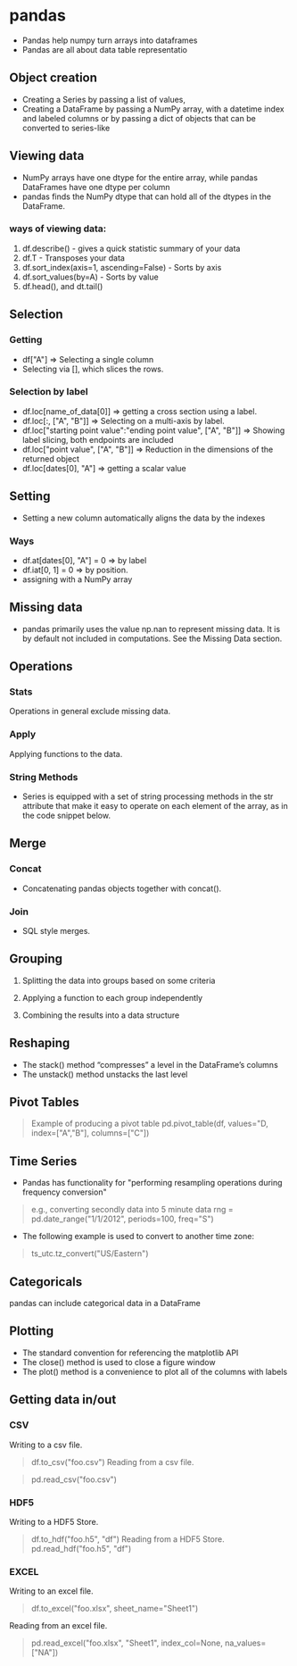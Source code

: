 # pandas

* Pandas help numpy turn arrays into dataframes
* Pandas are all about data table representatio

## Object creation

* Creating a Series by passing a list of values,
* Creating a DataFrame by passing a NumPy array, with a datetime index and labeled columns or by passing a dict of objects that can be converted to series-like

## Viewing data
* NumPy arrays have one dtype for the entire array, while pandas DataFrames have one dtype per column
* pandas finds the NumPy dtype that can hold all of the dtypes in the DataFrame.

### ways of viewing data:

1. df.describe() - gives a quick statistic summary of your data
2. df.T - Transposes your data
3. df.sort_index(axis=1, ascending=False) - Sorts by axis
4. df.sort_values(by=A) - Sorts by value
5. df.head(), and dt.tail()

## Selection
### Getting 
* df["A"] => Selecting a single column
* Selecting via [], which slices the rows.
### Selection by label
* df.loc[name_of_data[0]] => getting a cross section using a label.
* df.loc[:, ["A", "B"]] => Selecting on a multi-axis by label.
* df.loc["starting point value":"ending point value", ["A", "B"]] => Showing label slicing, both endpoints are included
* df.loc["point value", ["A", "B"]] => Reduction in the dimensions of the returned object
* df.loc[dates[0], "A"] => getting a scalar value

## Setting
* Setting a new column automatically aligns the data by the indexes
### Ways 
* df.at[dates[0], "A"] = 0 => by label
* df.iat[0, 1] = 0 => by position.
* assigning with a NumPy array

## Missing data
* pandas primarily uses the value np.nan to represent missing data. It is by default not included in computations. See the Missing Data section.

## Operations
### Stats
Operations in general exclude missing data.
### Apply
Applying functions to the data.
### String Methods
* Series is equipped with a set of string processing methods in the str attribute that make it easy to operate on each element of the array, as in the code snippet below.

## Merge
### Concat
* Concatenating pandas objects together with concat().

### Join
* SQL style merges. 

## Grouping

1. Splitting the data into groups based on some criteria

2. Applying a function to each group independently

3. Combining the results into a data structure

## Reshaping
* The stack() method “compresses” a level in the DataFrame’s columns
* The unstack() method unstacks the last level

## Pivot Tables

> Example of producing a pivot table
>pd.pivot_table(df, values="D, index=["A","B"], columns=["C"])

## Time Series

* Pandas has functionality for "performing resampling operations during frequency conversion"

> e.g., converting secondly data into 5 minute data
>rng = pd.date_range("1/1/2012", periods=100, freq="S")

* The following example is used to convert to another time zone:

> ts_utc.tz_convert("US/Eastern")

## Categoricals
pandas can include categorical data in a DataFrame

## Plotting
* The standard convention for referencing the matplotlib API
* The close() method is used to close a figure window
* The plot() method is a convenience to plot all of the columns with labels

## Getting data in/out
### CSV

Writing to a csv file.
> df.to_csv("foo.csv")
Reading from a csv file.

> pd.read_csv("foo.csv")
### HDF5 
Writing to a HDF5 Store.

> df.to_hdf("foo.h5", "df")
Reading from a HDF5 Store.
>pd.read_hdf("foo.h5", "df")

### EXCEL

Writing to an excel file.

> df.to_excel("foo.xlsx", sheet_name="Sheet1")

Reading from an excel file.

> pd.read_excel("foo.xlsx", "Sheet1", index_col=None, na_values=["NA"])
